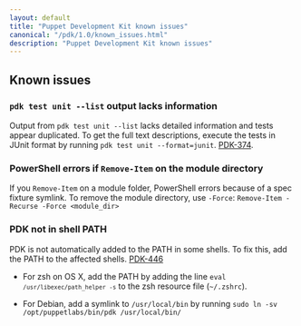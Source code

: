 ```yaml
---
layout: default
title: "Puppet Development Kit known issues"
canonical: "/pdk/1.0/known_issues.html"
description: "Puppet Development Kit known issues"
---
```


## Known issues

### `pdk test unit --list` output lacks information

Output from `pdk test unit --list` lacks detailed information and tests appear duplicated. To get the full text descriptions, execute the tests in JUnit format by running `pdk test unit --format=junit`. [PDK-374](https://tickets.puppetlabs.com/browse/PDK-374).

### PowerShell errors if `Remove-Item` on the module directory

If you `Remove-Item` on a module folder, PowerShell errors because of a spec fixture symlink. To remove the module directory, use `-Force`: `Remove-Item -Recurse -Force <module_dir>` <!--SDK-316-->

### PDK not in shell PATH 

PDK is not automatically added to the PATH in some shells. To fix this, add the PATH to the affected shells. [PDK-446](https://tickets.puppetlabs.com/browse/PDK-446) 

* For zsh on OS X, add the PATH by adding the line <code>eval `/usr/libexec/path_helper -s`</code> to the zsh resource file (`~/.zshrc`). 

* For Debian, add a symlink to `/usr/local/bin` by running `sudo ln -sv /opt/puppetlabs/bin/pdk /usr/local/bin/`

